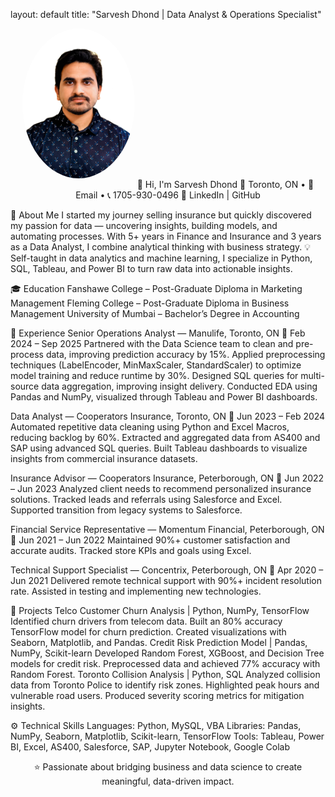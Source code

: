 layout: default
title: "Sarvesh Dhond | Data Analyst & Operations Specialist"
<div align="center"> <img src="IMG_0841.JPG" alt="Sarvesh Dhond" width="180" style="border-radius:50%; margin-bottom:15px;">
👋 Hi, I'm Sarvesh Dhond
📍 Toronto, ON • 📧 Email • 📞 1705-930-0496
🔗 LinkedIn | GitHub
</div>


🧩 About Me
I started my journey selling insurance but quickly discovered my passion for data — uncovering insights, building models, and automating processes.
With 5+ years in Finance and Insurance and 3 years as a Data Analyst, I combine analytical thinking with business strategy.
💡 Self-taught in data analytics and machine learning, I specialize in Python, SQL, Tableau, and Power BI to turn raw data into actionable insights.


🎓 Education
Fanshawe College – Post-Graduate Diploma in Marketing Management
Fleming College – Post-Graduate Diploma in Business Management
University of Mumbai – Bachelor’s Degree in Accounting


💼 Experience
Senior Operations Analyst — Manulife, Toronto, ON
📅 Feb 2024 – Sep 2025
Partnered with the Data Science team to clean and pre-process data, improving prediction accuracy by 15%.
Applied preprocessing techniques (LabelEncoder, MinMaxScaler, StandardScaler) to optimize model training and reduce runtime by 30%.
Designed SQL queries for multi-source data aggregation, improving insight delivery.
Conducted EDA using Pandas and NumPy, visualized through Tableau and Power BI dashboards.

Data Analyst — Cooperators Insurance, Toronto, ON
📅 Jun 2023 – Feb 2024
Automated repetitive data cleaning using Python and Excel Macros, reducing backlog by 60%.
Extracted and aggregated data from AS400 and SAP using advanced SQL queries.
Built Tableau dashboards to visualize insights from commercial insurance datasets.

Insurance Advisor — Cooperators Insurance, Peterborough, ON
📅 Jun 2022 – Jun 2023
Analyzed client needs to recommend personalized insurance solutions.
Tracked leads and referrals using Salesforce and Excel.
Supported transition from legacy systems to Salesforce.

Financial Service Representative — Momentum Financial, Peterborough, ON
📅 Jun 2021 – Jun 2022
Maintained 90%+ customer satisfaction and accurate audits.
Tracked store KPIs and goals using Excel.

Technical Support Specialist — Concentrix, Peterborough, ON
📅 Apr 2020 – Jun 2021
Delivered remote technical support with 90%+ incident resolution rate.
Assisted in testing and implementing new technologies.


🧠 Projects
Telco Customer Churn Analysis | Python, NumPy, TensorFlow
Identified churn drivers from telecom data.
Built an 80% accuracy TensorFlow model for churn prediction.
Created visualizations with Seaborn, Matplotlib, and Pandas.
Credit Risk Prediction Model | Pandas, NumPy, Scikit-learn
Developed Random Forest, XGBoost, and Decision Tree models for credit risk.
Preprocessed data and achieved 77% accuracy with Random Forest.
Toronto Collision Analysis | Python, SQL
Analyzed collision data from Toronto Police to identify risk zones.
Highlighted peak hours and vulnerable road users.
Produced severity scoring metrics for mitigation insights.

⚙️ Technical Skills
Languages: Python, MySQL, VBA
Libraries: Pandas, NumPy, Seaborn, Matplotlib, Scikit-learn, TensorFlow
Tools: Tableau, Power BI, Excel, AS400, Salesforce, SAP, Jupyter Notebook, Google Colab


<div align="center">
⭐ Passionate about bridging business and data science to create meaningful, data-driven impact.
</div>
